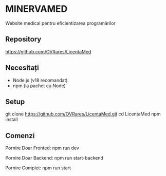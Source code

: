# MINERVAMED

Website medical pentru eficientizarea programărilor

## Repository
<https://github.com/OVRares/LicentaMed>

## Necesitați
- Node.js (v18 recomandat)  
- npm (la pachet cu Node)

## Setup
git clone https://github.com/OVRares/LicentaMed.git
cd LicentaMed
npm install

## Comenzi

Pornire Doar Fronted:
npm run dev

Pornire Doar Backend:
npm run start-backend

Pornire Complet:
npm run start
